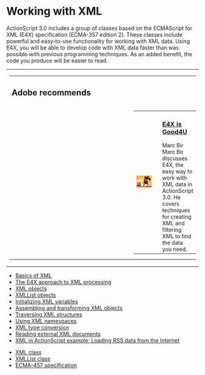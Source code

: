 # Working with XML

<div>

ActionScript 3.0 includes a group of classes based on the ECMAScript for XML
(E4X) specification (ECMA-357 edition 2). These classes include powerful and
easy-to-use functionality for working with XML data. Using E4X, you will be able
to develop code with XML data faster than was possible with previous programming
techniques. As an added benefit, the code you produce will be easier to read.

<div xmlns:adobe="http://www.adobe.com/saxon">

<table data-border="0" data-cellpadding="0" data-cellspacing="0">
<colgroup>
<col style="width: 100%" />
</colgroup>
<tbody>
<tr class="odd">
<td><table data-border="0" data-cellpadding="0" data-cellspacing="0">
<colgroup>
<col style="width: 33%" />
<col style="width: 33%" />
<col style="width: 33%" />
</colgroup>
<tbody>
<tr class="odd">
<td colspan="3"><h2 id="adobe-recommends">Adobe recommends</h2></td>
</tr>
<tr class="even">
<td colspan="2" width="60%"></td>
<td style="padding: 0"><table data-border="0" data-cellpadding="0"
data-cellspacing="0">
<colgroup>
<col style="width: 50%" />
<col style="width: 50%" />
</colgroup>
<tbody>
<tr class="odd">
<td width="15%"><span> <img src="../../img/marc_bir.png" /> </span></td>
<td width="85%"><h3 id="e4x-is-good4u"><a href="http://goo.gl/OrIZm"
target="_self">E4X is Good4U</a></h3>
<span> Marc Bir </span><br />
<span> Marc Bir discusses E4X, the easy way to work with XML data in
ActionScript 3.0. He covers techniques for creating XML and filtering
XML to find the data you need. </span></td>
</tr>
</tbody>
</table></td>
</tr>
</tbody>
</table></td>
</tr>
</tbody>
</table>

</div>

- [Basics of XML](./basics-of-xml.md)
- [The E4X approach to XML processing](./the-e4x-approach-to-xml-processing.md)
- [XML objects](./xml-objects.md)
- [XMLList objects](./xmllist-objects.md)
- [Initializing XML variables](./initializing-xml-variables.md)
- [Assembling and transforming XML objects](./assembling-and-transforming-xml-objects.md)
- [Traversing XML structures](./traversing-xml-structures.md)
- [Using XML namespaces](./using-xml-namespaces.md)
- [XML type conversion](./xml-type-conversion.md)
- [Reading external XML documents](./reading-external-xml-documents.md)
- [XML in ActionScript example: Loading RSS data from the Internet](./xml-in-actionscript-example-loading-rss-data-from-the-internet.md)

</div>

- [XML class](http://help.adobe.com/en_US/FlashPlatform/reference/actionscript/3/XML.html)
- [XMLList class](http://help.adobe.com/en_US/FlashPlatform/reference/actionscript/3/XMLList.html)
- [ECMA-457 specification](https://www.ecma-international.org/publications-and-standards/standards/ecma-357/)
